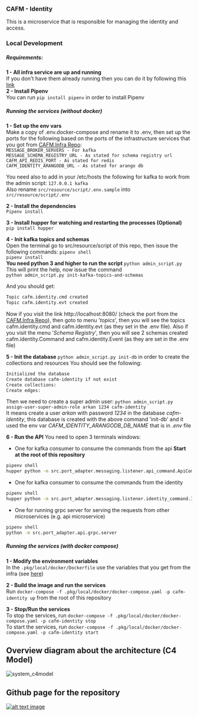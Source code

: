### CAFM - Identity

This is a microservice that is responsible for managing the identity and access.

### Local Development
##### Requirements:  
**1 - All infra service are up and running**  
If you don't have them already running then you can do it by following this [link](https://github.com/DigitalMOB2/cafm.infra)  
**2 - Install Pipenv**  
You can run `pip install pipenv` in order to install Pipenv

##### Running the services (without docker)
**1 - Set up the env vars**  
Make a copy of .env.docker-compose and rename it to .env, then set up the ports for the following
based on the ports of the infrastructure services that you got from [CAFM.Infra Repo](https://github.com/DigitalMOB2/cafm.infra):  
`MESSAGE_BROKER_SERVERS - For kafka`  
`MESSAGE_SCHEMA_REGISTRY_URL - As stated for schema registry url`  
`CAFM_API_REDIS_PORT - As stated for redis`  
`CAFM_IDENTITY_ARANGODB_URL - As stated for arango db`

You need also to add in your /etc/hosts the following for kafka to work from the admin script:
`127.0.0.1 kafka`  
Also rename `src/resource/script/.env.sample` into `src/resource/script/.env`

**2 - Install the dependencies**  
`Pipenv install`   

**3 - Install hupper for watching and restarting the processes (Optional)**  
`pip install hupper`

**4 - Init kafka topics and schemas**  
Open the terminal go to src/resource/script of this repo, then issue the following commands:
`pipenv shell`  
`pipenv install`  
**You need python 3 and higher to run the script**
`python admin_script.py`  This will print the help, now issue the command  
`python admin_script.py init-kafka-topics-and-schemas`

And you should get:  
```sh
Topic cafm.identity.cmd created
Topic cafm.identity.evt created
```
Now if you visit the link http://localhost:8080/ (check the port from the [CAFM.Infra Repo](https://github.com/DigitalMOB2/cafm.infra)), 
then goto to menu '*topics*', then you will see the topics cafm.identity.cmd and cafm.identity.evt (as they set in the .env file). Also
if you visit the menu '*Schema Registry*', then you will see 2 schemas created cafm.identity.Command and
cafm.identity.Event (as they are set in the .env file)

**5 - Init the database**
`python admin_script.py init-db`  in order to create the collections and resources
You should see the following:  
```sh
Initialized the database
Create database cafm-identity if not exist
Create collections:
Create edges:
```  
Then we need to create a super admin user:
`python admin_script.py assign-user-super-admin-role arkan 1234 cafm-identity`  
It means create a user *arkan* with password *1234* in the database *cafm-identity*, this
database is created with the above command 'init-db' and it used the env var 
*CAFM_IDENTITY_ARANGODB_DB_NAME* that is in *.env* file

**6 - Run the API**
You need to open 3 terminals windows:
* One for kafka consumer to consume the commands from the api **Start at the root of this repository**
```sh
pipenv shell
hupper python -m src.port_adapter.messaging.listener.api_command.ApiCommandListener
```
* One for kafka consumer to consume the commands from the identity  
```sh
pipenv shell
hupper python -m src.port_adapter.messaging.listener.identity_command.IdentityCommandListener
```
* One for running grpc server for serving the requests from other microservices (e.g. api microservice)
```sh
pipenv shell
python -m src.port_adapter.api.grpc.server
```
  
##### Running the services (with docker compose)
**1 - Modify the environment variables**  
In the `.pkg/local/docker/Dockerfile` use the variables that you get from the infra (see [here](https://github.com/DigitalMOB2/cafm.infra))
  
**2 - Build the image and run the services**  
Run `docker-compose -f .pkg/local/docker/docker-compose.yaml -p cafm-identity up` from the root of this repository

**3 - Stop/Run the services**  
To stop the services, run `docker-compose -f .pkg/local/docker/docker-compose.yaml -p cafm-identity stop`  
To start the services, run `docker-compose -f .pkg/local/docker/docker-compose.yaml -p cafm-identity start`



## Overview diagram about the architecture (C4 Model)
![system_c4model](https://github.com/DigitalMOB2/cafm.identity/raw/master/src/resource/graph_data/system_c4model.svg)

## Github page for the repository
[1]: https://arkanmgerges.github.io/cafm
[2]: https://github.com/DigitalMOB2/cafm.identity/raw/master/src/resource/img/page.png
[![alt text image][2]][1]